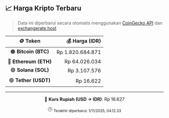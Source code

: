 

<!-- HARGA_KRIPTO -->
## 📈 Harga Kripto Terbaru

> Data ini diperbarui secara otomatis menggunakan [CoinGecko API](https://www.coingecko.com/) dan [exchangerate.host](https://exchangerate.host/)

<div align="center">

| 🪙 Token | 💰 Harga (IDR) |
|:------:|---------------:|
| 🟠 **Bitcoin (BTC)**   | Rp 1.820.684.871 |
| 🔵 **Ethereum (ETH)**  | Rp 64.026.034 |
| 🟣 **Solana (SOL)**    | Rp 3.107.576 |
| 🟢 **Tether (USDT)**   | Rp 16.622 |

---

💱 **Kurs Rupiah (USD → IDR)**: Rp 16.627

🕒 <sub>Terakhir diperbarui: 1/11/2025, 04.12.33</sub>

</div>
<!-- /HARGA_KRIPTO -->